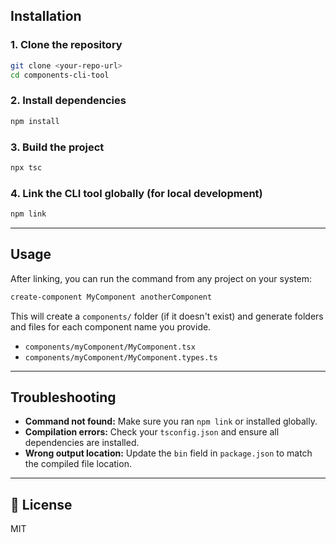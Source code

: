 ## Installation

### 1. Clone the repository

```bash
git clone <your-repo-url>
cd components-cli-tool
```

### 2. Install dependencies

```bash
npm install
```

### 3. Build the project

```bash
npx tsc
```

### 4. Link the CLI tool globally (for local development)

```bash
npm link
```

---

## Usage

After linking, you can run the command from any project on your system:

```bash
create-component MyComponent anotherComponent
```

This will create a `components/` folder (if it doesn't exist) and generate folders and files for each component name you provide.

- `components/myComponent/MyComponent.tsx`
- `components/myComponent/MyComponent.types.ts`

---

## Troubleshooting

- **Command not found:** Make sure you ran `npm link` or installed globally.
- **Compilation errors:** Check your `tsconfig.json` and ensure all dependencies are installed.
- **Wrong output location:** Update the `bin` field in `package.json` to match the compiled file location.

---

## 📄 License

MIT
